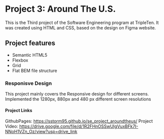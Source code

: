 # Project 3: Around The U.S.

This is the Third project of the Software Engineering program at TripleTen. It was created using HTML and CSS, based on the design on Figma website.

## Project features

- Semantic HTML5
- Flexbox
- Grid
- Flat BEM file structure

### Responisve Design

This project mainly covers the Responsive design for different screens. Implemented the 1280px, 880px and 480 px different screen resolutions

#### Project Links

GithubPages:  https://sstorm95.github.io/se_project_aroundtheus/
Project Video: https://drive.google.com/file/d/1R2FHnOSSwUIgVuxBFk7I-NNoH1VZn_Oz/view?usp=drive_link


